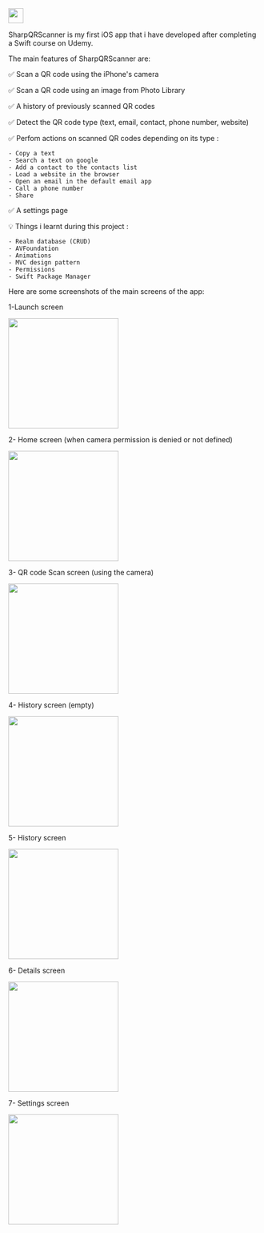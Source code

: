 <img src="https://user-images.githubusercontent.com/38911299/222613741-342b6958-1398-4437-92c5-6eb372b99e33.png" width="30">

SharpQRScanner is my first iOS app that i have developed after completing a Swift course on Udemy.

The main features of SharpQRScanner are:

✅ Scan a QR code using the iPhone's camera

✅ Scan a QR code using an image from Photo Library

✅ A history of previously scanned QR codes

✅ Detect the QR code type (text, email, contact, phone number, website)

✅ Perfom actions on scanned QR codes depending on its type : 

    - Copy a text
    - Search a text on google
    - Add a contact to the contacts list
    - Load a website in the browser
    - Open an email in the default email app
    - Call a phone number
    - Share
    
✅ A settings page
    
    
💡 Things i learnt during this project :

    - Realm database (CRUD)
    - AVFoundation
    - Animations
    - MVC design pattern
    - Permissions
    - Swift Package Manager

Here are some screenshots of the main screens of the app: 

1-Launch screen

<img src="https://user-images.githubusercontent.com/38911299/222610573-a0af4d6a-7aed-46e3-9230-dd4f425c40be.PNG" width="220">

2- Home screen (when camera permission is denied or not defined)

<img src="https://user-images.githubusercontent.com/38911299/222611679-10c9a553-92b0-4163-8734-bbbf572e8651.PNG" width="220">

3- QR code Scan screen (using the camera)

<img src="https://user-images.githubusercontent.com/38911299/222611749-7ee2eaaf-ebba-4705-9fd9-9cca32791f2d.PNG" width="220">

4- History screen (empty)

<img src="https://user-images.githubusercontent.com/38911299/222611817-29de645a-543b-4254-90c3-7d09b1b41ece.PNG" width="220">

5- History screen

<img src="https://user-images.githubusercontent.com/38911299/222612141-9cc85281-5b98-4b61-9829-18ee1f3134f4.jpeg" width="220">

6- Details screen

<img src="https://user-images.githubusercontent.com/38911299/222611862-5ddc390f-3bef-4fb8-b5ec-b8b459eabfb5.PNG" width="220">

7- Settings screen

<img src="https://user-images.githubusercontent.com/38911299/222611892-88a05b2b-6f12-4552-803b-30aab350a1bd.PNG" width="220">




